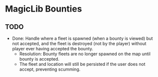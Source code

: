 # MagicLib Bounties

## TODO

- Done: Handle where a fleet is spawned (when a bounty is viewed) but not accepted, and the fleet is destroyed (not by the player) without player ever having accepted the bounty.
  - Resolution: Bounty fleets are no longer spawned on the map until bounty is accepted.
  - The fleet and location will still be persisted if the user does not accept, preventing scumming.